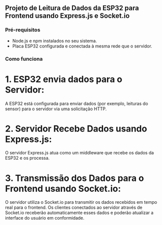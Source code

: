## Projeto de Leitura de Dados da ESP32 para Frontend usando Express.js e Socket.io

### Pré-requisitos

- Node.js e npm instalados no seu sistema.
- Placa ESP32 configurada e conectada à mesma rede que o servidor.

### Como funciona

# 1. ESP32 envia dados para o Servidor:

A ESP32 está configurada para enviar dados (por exemplo, leituras do sensor) para o servidor via uma solicitação HTTP.

# 2. Servidor Recebe Dados usando Express.js:

O servidor Express.js atua como um middleware que recebe os dados da ESP32 e os processa.

# 3. Transmissão dos Dados para o Frontend usando Socket.io:

O servidor utiliza o Socket.io para transmitir os dados recebidos em tempo real para o frontend. Os clientes conectados ao servidor através de Socket.io receberão automaticamente esses dados e poderão atualizar a interface do usuário em conformidade.


